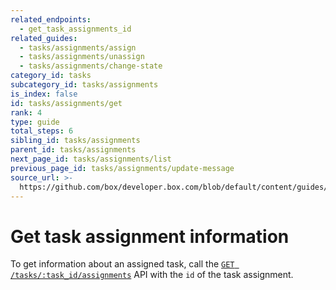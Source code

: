 ```yaml
---
related_endpoints:
  - get_task_assignments_id
related_guides:
  - tasks/assignments/assign
  - tasks/assignments/unassign
  - tasks/assignments/change-state
category_id: tasks
subcategory_id: tasks/assignments
is_index: false
id: tasks/assignments/get
rank: 4
type: guide
total_steps: 6
sibling_id: tasks/assignments
parent_id: tasks/assignments
next_page_id: tasks/assignments/list
previous_page_id: tasks/assignments/update-message
source_url: >-
  https://github.com/box/developer.box.com/blob/default/content/guides/tasks/assignments/4-get.md
---
```


# Get task assignment information

To get information about an assigned task, call the
[`GET /tasks/:task_id/assignments`](e://get_task_assignments_id) API with the
`id` of the task assignment.

<Samples id='get_task_assignments_id' >

</Samples>

